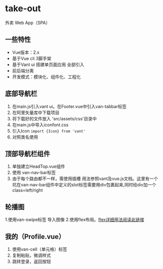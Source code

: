 
# take-out
外卖 Web App（SPA）



## 一些特性
* Vue版本：2.x
* 基于Vue cli 3脚手架
* 基于Vant ui 搭建单页面应用 全部引入
* 前后端分离
* 开发模式：模块化、组件化、工程化


## 底部导航栏
  1. 在main.js引入vant ui。在Footer.vue中引入van-tabbar标签
  2. 在阿里矢量库中下载项目
  3. 将下载好的文件放入 'src/assets/css'目录中
  4. 在main.js中导入iconfont.css
  5. 引入Icon `import {Icon} from 'vant'`
  6. 对照类名使用 

## 顶部导航栏组件
1. 单独建立HeadTop.vue组件
2. 使用 van-nav-bar标签  
3. 由于每个路由都不一样，需使用插槽 用法参照vant及vue.js文档。这里有一个坑在van-nav-bar组件中定义的slot标签需要用div包裹起来,同时给div加一个class=left/right

## 轮播图
1.使用van-swipe标签 导入图像
2.使用flex布局。[flex详细用法阅读此链接](https://zhuanlan.zhihu.com/p/25303493)

## 我的（Profile.vue）
1. 使用van-cell（单元格）标签
2. 复制粘贴，微调样式
3. 跳转登录，返回按钮